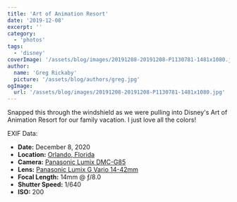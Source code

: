 ```yaml
---
title: 'Art of Animation Resort'
date: '2019-12-08'
excerpt: ''
category:
  - 'photos'
tags:
  - 'disney'
coverImage: '/assets/blog/images/20191208-20191208-P1130781-1481x1080.jpg'
author:
  name: 'Greg Rickaby'
  picture: '/assets/blog/authors/greg.jpg'
ogImage:
  url: '/assets/blog/images/20191208-20191208-P1130781-1481x1080.jpg'
---
```


Snapped this through the windshield as we were pulling into Disney's Art of Animation Resort for our family vacation. I just love all the colors!

EXIF Data:

- **Date:** December 8, 2020
- **Location:** [Orlando, Florida](https://en.wikipedia.org/wiki/Orlando,_Florida)
- **Camera:** [Panasonic Lumix DMC-G85](https://amzn.to/37zCjXB)
- **Lens:** [Panasonic Lumix G Vario 14-42mm](https://amzn.to/37A5UjH)
- **Focal Length:** 14mm @ ƒ/8.0
- **Shutter Speed:** 1/640
- **ISO:** 200
